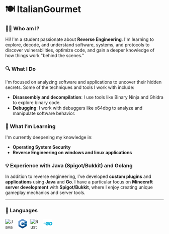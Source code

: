 # 🍽️  ItalianGourmet

### 👨‍💻 Who am I?
Hi! I'm a student passionate about **Reverse Engineering**. I'm learning to explore, decode, and understand software, systems, and protocols to discover vulnerabilities, optimize code, and gain a deeper knowledge of how things work "behind the scenes."

### 🔍 What I Do
I'm focused on analyzing software and applications to uncover their hidden secrets. Some of the techniques and tools I work with include:

- **Disassembly and decompilation**: I use tools like Binary Ninja and Ghidra to explore binary code.
- **Debugging**: I work with debuggers like x64dbg to analyze and manipulate software behavior.

### 🌱 What I’m Learning
I'm currently deepening my knowledge in:

- **Operating System Security**
- **Reverse Engineering on windows and linux applications**

### 💡 Experience with Java (Spigot/Bukkit) and Golang
In addition to reverse engineering, I’ve developed **custom plugins** and **applications** using **Java** and **Go**. I have a particular focus on **Minecraft server development** with **Spigot/Bukkit**, where I enjoy creating unique gameplay mechanics and server tools.

---

### 💾 Languages

<img align="left" alt="Java" width="30px" style="padding-right:10px;" src="https://cdn.jsdelivr.net/gh/devicons/devicon/icons/java/java-original.svg"/>
<img align="left" alt="cpp" width="30px" style="padding-right:10px;" src="https://github.com/devicons/devicon/blob/v2.16.0/icons/cplusplus/cplusplus-original.svg"/>
<img align="left" alt="Rust" width="30px" style="padding-right:10px;" src="https://cdn.jsdelivr.net/gh/devicons/devicon/icons/rust/rust-original.svg" />
<img align="left" alt="Rust" width="30px" style="padding-right:10px;" src="https://github.com/devicons/devicon/blob/v2.16.0/icons/go/go-original-wordmark.svg" />
<br />

